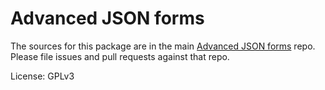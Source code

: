 Advanced JSON forms
=======

The sources for this package are in the main [Advanced JSON forms](https://github.com/gnucoop/ajf) repo. Please file issues and pull requests against that repo.

License: GPLv3